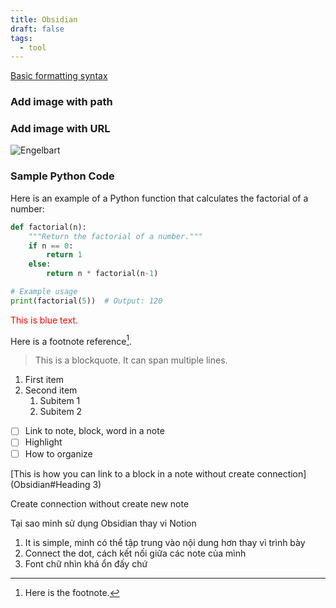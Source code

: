 ```yaml
---
title: Obsidian
draft: false
tags:
  - tool
---
```

[Basic formatting syntax](https://help.obsidian.md/Editing+and+formatting/Basic+formatting+syntax)
### Add image with path

### Add image with URL
![Engelbart](https://ds055uzetaobb.cloudfront.net/brioche/uploads/Course-Introduction-to-Neural-Networks-Re-illustration_chester-400w_5655-34051_52r4vK.png)
### Sample Python Code

Here is an example of a Python function that calculates the factorial of a number:

```python
def factorial(n):
    """Return the factorial of a number."""
    if n == 0:
        return 1
    else:
        return n * factorial(n-1)

# Example usage
print(factorial(5))  # Output: 120
```

<div style="color: red;">This is blue text.</div>

Here is a footnote reference[^1].

[^1]: Here is the footnote.

> This is a blockquote.
> It can span multiple lines.

1. First item
2. Second item
   1. Subitem 1
   2. Subitem 2

- [ ] Link to note, block, word in a note
- [ ] Highlight
- [ ] How to organize

[This is how you can link to a block in a note without create connection](Obsidian#Heading 3)


Create connection without create new note

Tại sao minh sử dụng Obsidian thay vi Notion
1. It is simple, minh có thể tập trung vào nội dung hơn thay vì trình bày
2. Connect the dot, cách kết nối giữa các note của mình
3. Font chữ nhìn khá ổn đấy chứ